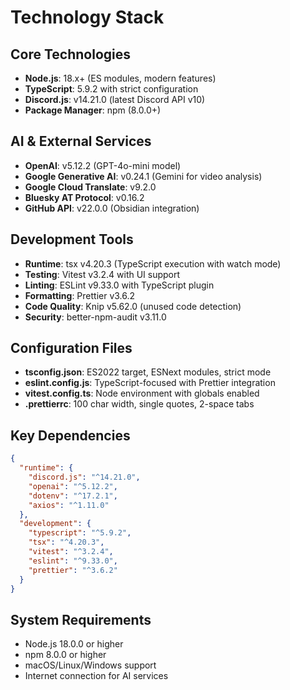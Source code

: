 # Technology Stack

## Core Technologies
- **Node.js**: 18.x+ (ES modules, modern features)
- **TypeScript**: 5.9.2 with strict configuration
- **Discord.js**: v14.21.0 (latest Discord API v10)
- **Package Manager**: npm (8.0.0+)

## AI & External Services
- **OpenAI**: v5.12.2 (GPT-4o-mini model)
- **Google Generative AI**: v0.24.1 (Gemini for video analysis)
- **Google Cloud Translate**: v9.2.0
- **Bluesky AT Protocol**: v0.16.2
- **GitHub API**: v22.0.0 (Obsidian integration)

## Development Tools
- **Runtime**: tsx v4.20.3 (TypeScript execution with watch mode)
- **Testing**: Vitest v3.2.4 with UI support
- **Linting**: ESLint v9.33.0 with TypeScript plugin
- **Formatting**: Prettier v3.6.2
- **Code Quality**: Knip v5.62.0 (unused code detection)
- **Security**: better-npm-audit v3.11.0

## Configuration Files
- **tsconfig.json**: ES2022 target, ESNext modules, strict mode
- **eslint.config.js**: TypeScript-focused with Prettier integration
- **vitest.config.ts**: Node environment with globals enabled
- **.prettierrc**: 100 char width, single quotes, 2-space tabs

## Key Dependencies
```json
{
  "runtime": {
    "discord.js": "^14.21.0",
    "openai": "^5.12.2", 
    "dotenv": "^17.2.1",
    "axios": "^1.11.0"
  },
  "development": {
    "typescript": "^5.9.2",
    "tsx": "^4.20.3",
    "vitest": "^3.2.4",
    "eslint": "^9.33.0",
    "prettier": "^3.6.2"
  }
}
```

## System Requirements
- Node.js 18.0.0 or higher
- npm 8.0.0 or higher
- macOS/Linux/Windows support
- Internet connection for AI services